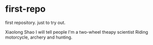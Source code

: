 # first-repo
first repository. just to try out.

Xiaolong Shao
I will tell people I'm a two-wheel theapy scientist
Riding motorcycle, archery and hunting.
